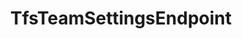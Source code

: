 ---
optionsClassName: TfsTeamSettingsEndpointOptions
optionsClassFullName: MigrationTools.Endpoints.TfsTeamSettingsEndpointOptions
configurationSamples:
- name: defaults
  order: 2
  description: 
  code: There are no defaults! Check the sample for options!
  sampleFor: MigrationTools.Endpoints.TfsTeamSettingsEndpointOptions
- name: sample
  order: 1
  description: 
  code: There is no sample, but you can check the classic below for a general feel.
  sampleFor: MigrationTools.Endpoints.TfsTeamSettingsEndpointOptions
- name: classic
  order: 3
  description: 
  code: >-
    {
      "$type": "TfsTeamSettingsEndpointOptions",
      "Collection": null,
      "Project": null,
      "Authentication": null,
      "ReflectedWorkItemIdField": null,
      "LanguageMaps": {
        "AreaPath": "Area",
        "IterationPath": "Iteration"
      }
    }
  sampleFor: MigrationTools.Endpoints.TfsTeamSettingsEndpointOptions
description: missing XML code comments
className: TfsTeamSettingsEndpoint
typeName: Endpoints
architecture: 
options:
- parameterName: Authentication
  type: TfsAuthenticationOptions
  description: Authentication configuration for connecting to the TFS server. Supports various authentication modes including Windows authentication and access tokens.
  defaultValue: missing XML code comments
- parameterName: Collection
  type: Uri
  description: URI of the TFS collection (e.g., "http://tfsserver:8080/tfs/DefaultCollection"). Must be a valid absolute URL pointing to the TFS collection.
  defaultValue: missing XML code comments
- parameterName: LanguageMaps
  type: TfsLanguageMapOptions
  description: Language mapping configuration for translating area and iteration path names between different language versions of TFS.
  defaultValue: missing XML code comments
- parameterName: Project
  type: String
  description: Name of the TFS project within the collection to connect to. This is the project that will be used for migration operations.
  defaultValue: missing XML code comments
- parameterName: ReflectedWorkItemIdField
  type: String
  description: Name of the custom field used to store the reflected work item ID for tracking migrated items. Typically "Custom.ReflectedWorkItemId".
  defaultValue: missing XML code comments
status: missing XML code comments
processingTarget: missing XML code comments
classFile: src/MigrationTools.Clients.TfsObjectModel/Endpoints/TfsTeamSettingsEndpointOptions.cs
optionsClassFile: src/MigrationTools.Clients.TfsObjectModel/Endpoints/TfsTeamSettingsEndpointOptions.cs

redirectFrom:
- /Reference/Endpoints/TfsTeamSettingsEndpointOptions/
layout: reference
toc: true
permalink: /Reference/Endpoints/TfsTeamSettingsEndpoint/
title: TfsTeamSettingsEndpoint
categories:
- Endpoints
- 
topics:
- topic: notes
  path: ../../docs/Reference/Endpoints/TfsTeamSettingsEndpoint-notes.md
  exists: false
  markdown: ''
- topic: introduction
  path: ../../docs/Reference/Endpoints/TfsTeamSettingsEndpoint-introduction.md
  exists: false
  markdown: ''

---